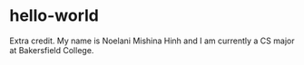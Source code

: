 # hello-world
Extra credit.
My name is Noelani Mishina Hinh and I am currently a CS major at Bakersfield College.
